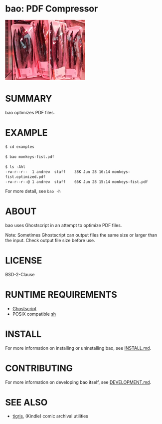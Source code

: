 # bao: PDF Compressor

![bao.png](bao.png)

# SUMMARY

bao optimizes PDF files.

# EXAMPLE

```console
$ cd examples

$ bao monkeys-fist.pdf

$ ls -Ahl
-rw-r--r--  1 andrew  staff    38K Jun 28 16:14 monkeys-fist.optimized.pdf
-rw-r--r--@ 1 andrew  staff    66K Jun 28 15:14 monkeys-fist.pdf
```

For more detail, see `bao -h`

# ABOUT

bao uses Ghostscript in an attempt to optimize PDF files.

Note: Sometimes Ghostscript can output files the same size or larger than the input. Check output file size before use.

# LICENSE

BSD-2-Clause

# RUNTIME REQUIREMENTS

* [Ghostscript](https://www.ghostscript.com/)
* POSIX compatible [sh](https://pubs.opengroup.org/onlinepubs/9699919799/utilities/sh.html)

# INSTALL

For more information on installing or uninstalling bao, see [INSTALL.md](INSTALL.md).

# CONTRIBUTING

For more information on developing bao itself, see [DEVELOPMENT.md](DEVELOPMENT.md).

# SEE ALSO

* [tigris](https://github.com/mcandre/tigris), (Kindle) comic archival utilities
